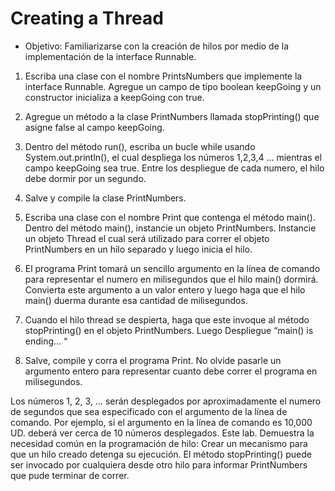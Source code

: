 # Creating a Thread

- Objetivo: Familiarizarse con  la   creación de hilos por medio de la implementación de la interface Runnable.

1. Escriba una clase con el nombre PrintsNumbers que implemente la interface Runnable.  Agregue un campo de tipo boolean keepGoing y un constructor inicializa a keepGoing con true.
2.	Agregue un método a la clase PrintNumbers llamada stopPrinting() que asigne false al campo keepGoing.
3.	Dentro del método run(), escriba un bucle while usando System.out.println(), el cual despliega los números 1,2,3,4 … mientras el campo keepGoing sea true. Entre los despliegue de cada numero, el hilo debe dormir por un segundo.

4.	Salve y compile la clase PrintNumbers.

5.	Escriba una clase con el nombre Print que contenga el método main(). Dentro del método main(), instancie un objeto PrintNumbers. Instancie un objeto Thread el cual será utilizado para correr el objeto PrintNumbers en un hilo separado y luego inicia el hilo.

6.	El programa Print tomará un sencillo argumento en la línea de comando para representar el numero en milisegundos que el hilo main() dormirá. Convierta este argumento a un valor entero y luego haga que el hilo main() duerma durante esa cantidad de milisegundos.

7.	Cuando el hilo thread se despierta, haga que este invoque al método stopPrinting() en el objeto PrintNumbers. Luego Despliegue “main() is ending… “

8.	Salve, compile y corra el programa Print. No olvide pasarle un argumento entero para representar cuanto debe correr el programa en milisegundos.

Los números 1, 2, 3, … serán desplegados por aproximadamente el numero de segundos que sea especificado con el argumento de la línea de comando.  Por ejemplo, si el argumento en la línea de comando es 10,000 UD. deberá ver cerca de 10 números desplegados. Este lab. Demuestra la necesidad común en la programación de hilo:  Crear un mecanismo para que un hilo creado detenga su ejecución.  El método stopPrinting() puede ser invocado por cualquiera desde otro hilo para informar PrintNumbers que pude terminar de correr.

